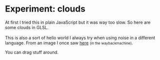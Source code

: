 <!--
  id: 2557
  date: 2017-01-08
  modified: 2017-01-24
  slug: experiment-clouds
  type: post
  excerpt: <p>At first I tried this in plain JavaScript but it was way too slow. So here are some clouds in GLSL.</p>
  categories: code, GLSL
  tags: simplex noise, cool shit, experiment
  inCv: 
  inPortfolio: 
  dateFrom: 
  dateTo: 
-->

# Experiment: clouds

<p>At first I tried this in plain JavaScript but it was way too slow. So here are some clouds in GLSL.<br />
<!--more--><br />
This is also a sort of hello world I always try when using noise in a different language. From an image I once saw <a href="https://web.archive.org/web/20090208211407/http://www.noisemachine.com/talk1/24b.html">here</a> <small>(in the waybackmachine)</small>.</p>
<p>You can drag stuff around.</p>
<pre><code data-language="glsl" data-src="/static/glsl/clouds.glsl"></code></pre>
